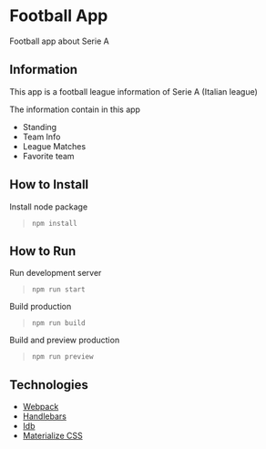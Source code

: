 # Football App
Football app about Serie A

## Information
This app is a football league information of Serie A (Italian league)

The information contain in this app
- Standing
- Team Info
- League Matches
- Favorite team

## How to Install
Install node package
>`npm install`

## How to Run
Run development server
>`npm run start`

Build production
>`npm run build`

Build and preview production
>`npm run preview`

## Technologies
- [Webpack](https://webpack.js.org/)
- [Handlebars](https://handlebarsjs.com/)
- [Idb](https://github.com/jakearchibald/idb)
- [Materialize CSS](https://materializecss.com/)

